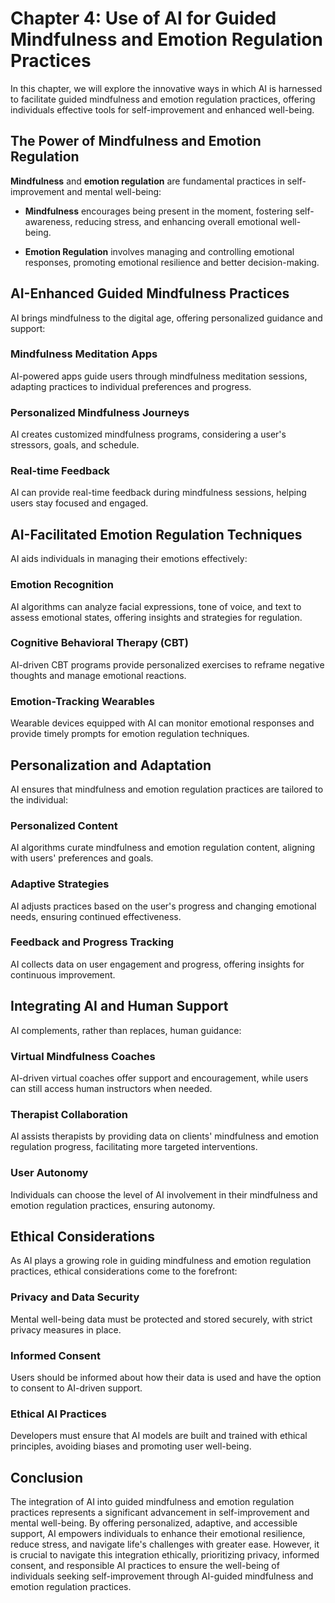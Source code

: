 Chapter 4: Use of AI for Guided Mindfulness and Emotion Regulation Practices
============================================================================

In this chapter, we will explore the innovative ways in which AI is harnessed to facilitate guided mindfulness and emotion regulation practices, offering individuals effective tools for self-improvement and enhanced well-being.

The Power of Mindfulness and Emotion Regulation
-----------------------------------------------

**Mindfulness** and **emotion regulation** are fundamental practices in self-improvement and mental well-being:

* **Mindfulness** encourages being present in the moment, fostering self-awareness, reducing stress, and enhancing overall emotional well-being.

* **Emotion Regulation** involves managing and controlling emotional responses, promoting emotional resilience and better decision-making.

AI-Enhanced Guided Mindfulness Practices
----------------------------------------

AI brings mindfulness to the digital age, offering personalized guidance and support:

### **Mindfulness Meditation Apps**

AI-powered apps guide users through mindfulness meditation sessions, adapting practices to individual preferences and progress.

### **Personalized Mindfulness Journeys**

AI creates customized mindfulness programs, considering a user's stressors, goals, and schedule.

### **Real-time Feedback**

AI can provide real-time feedback during mindfulness sessions, helping users stay focused and engaged.

AI-Facilitated Emotion Regulation Techniques
--------------------------------------------

AI aids individuals in managing their emotions effectively:

### **Emotion Recognition**

AI algorithms can analyze facial expressions, tone of voice, and text to assess emotional states, offering insights and strategies for regulation.

### **Cognitive Behavioral Therapy (CBT)**

AI-driven CBT programs provide personalized exercises to reframe negative thoughts and manage emotional reactions.

### **Emotion-Tracking Wearables**

Wearable devices equipped with AI can monitor emotional responses and provide timely prompts for emotion regulation techniques.

Personalization and Adaptation
------------------------------

AI ensures that mindfulness and emotion regulation practices are tailored to the individual:

### **Personalized Content**

AI algorithms curate mindfulness and emotion regulation content, aligning with users' preferences and goals.

### **Adaptive Strategies**

AI adjusts practices based on the user's progress and changing emotional needs, ensuring continued effectiveness.

### **Feedback and Progress Tracking**

AI collects data on user engagement and progress, offering insights for continuous improvement.

Integrating AI and Human Support
--------------------------------

AI complements, rather than replaces, human guidance:

### **Virtual Mindfulness Coaches**

AI-driven virtual coaches offer support and encouragement, while users can still access human instructors when needed.

### **Therapist Collaboration**

AI assists therapists by providing data on clients' mindfulness and emotion regulation progress, facilitating more targeted interventions.

### **User Autonomy**

Individuals can choose the level of AI involvement in their mindfulness and emotion regulation practices, ensuring autonomy.

Ethical Considerations
----------------------

As AI plays a growing role in guiding mindfulness and emotion regulation practices, ethical considerations come to the forefront:

### **Privacy and Data Security**

Mental well-being data must be protected and stored securely, with strict privacy measures in place.

### **Informed Consent**

Users should be informed about how their data is used and have the option to consent to AI-driven support.

### **Ethical AI Practices**

Developers must ensure that AI models are built and trained with ethical principles, avoiding biases and promoting user well-being.

Conclusion
----------

The integration of AI into guided mindfulness and emotion regulation practices represents a significant advancement in self-improvement and mental well-being. By offering personalized, adaptive, and accessible support, AI empowers individuals to enhance their emotional resilience, reduce stress, and navigate life's challenges with greater ease. However, it is crucial to navigate this integration ethically, prioritizing privacy, informed consent, and responsible AI practices to ensure the well-being of individuals seeking self-improvement through AI-guided mindfulness and emotion regulation practices.
